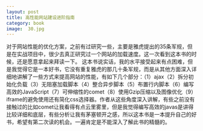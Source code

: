 ```yaml
---
layout: post
title: 高性能网站建设进阶指南
category: book
image:  30.jpg
---
```

对于网站性能的优化方案，之前有过研究一些，主要是雅虎提出的35条军规，但是在实战项目中，很少去真正研究过一个网站的加载速度。这一次看到这本书的时候，还是愿意拿起来拜读一下。
这本书说实话，我的水平接受起来有点困难，但是我觉得它是一本好书，它没有重复雅虎的那几十条军规，而是从其他方面深入详细地讲解了一些方式来提高网站的性能，有如下几个部分：（1）ajax（2）拆分初始化负载（3）无阻塞加载脚本（4）整合异步脚本（5）布置行内脚本（6）编写高效的JavaScript（7）可伸缩性的comet（8）使用Gzip压缩以及图像优化（9）iframe的避免使用还有简化css选择器。作者从这些角度深入讲解，有些之前没有接触过的比如comet让我看得有点云里雾里，但是我觉得编写高效的javas是讲得比较详细和底层，有些分析让我有茅塞顿开之感，所以这本书是一本提升自己的好书，希望有第二次读的机会。一遍肯定是不能深入了解此书的精髓的。
